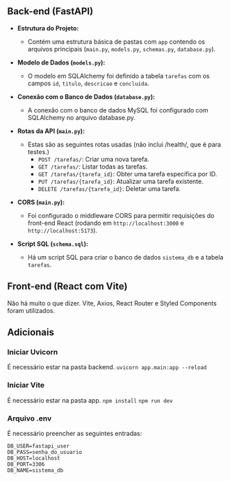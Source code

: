 ## Back-end (FastAPI)

- **Estrutura do Projeto:**
    * Contém uma estrutura básica de pastas com `app` contendo os arquivos principais (`main.py`, `models.py`, `schemas.py`, `database.py`).

- **Modelo de Dados (`models.py`):**
    * O modelo em SQLAlchemy foi definido a tabela `tarefas` com os campos `id`, `titulo`, `descricao` e `concluida`.

- **Conexão com o Banco de Dados (`database.py`):**
    * A conexão com o banco de dados MySQL foi configurado com SQLAlchemy no arquivo database.py.

- **Rotas da API (`main.py`):**
    * Estas são as seguintes rotas usadas (não inclui /health/, que é para testes.)
        * `POST /tarefas/`: Criar uma nova tarefa.
        * `GET /tarefas/`: Listar todas as tarefas.
        * `GET /tarefas/{tarefa_id}`: Obter uma tarefa específica por ID.
        * `PUT /tarefas/{tarefa_id}`: Atualizar uma tarefa existente.
        * `DELETE /tarefas/{tarefa_id}`: Deletar uma tarefa.

- **CORS (`main.py`):**
    * Foi configurado o middleware CORS para permitir requisições do front-end React (rodando em `http://localhost:3000` e `http://localhost:5173`).

- **Script SQL (`schema.sql`):**
    * Há um script SQL para criar o banco de dados `sistema_db` e a tabela `tarefas`.

## Front-end (React com Vite)

Não há muito o que dizer. Vite, Axios, React Router e Styled Components foram utilizados.

## Adicionais

### Iniciar Uvicorn
É necessário estar na pasta backend.
`uvicorn app.main:app --reload`

### Iniciar Vite 
É necessário estar na pasta app.
`npm install`
`npm run dev`

### Arquivo .env
É necessário preencher as seguintes entradas:
```
DB_USER=fastapi_user
DB_PASS=senha_do_usuario
DB_HOST=localhost
DB_PORT=3306
DB_NAME=sistema_db
